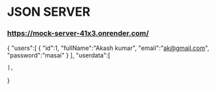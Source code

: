 # JSON SERVER
### https://mock-server-41x3.onrender.com/

{
    "users":[
        {
            "id":1,
            "fullName":"Akash kumar",
            "email":"ak@gmail.com",
            "password":"masai"
        }
    ],
    "userdata":[
    
    ],
}
